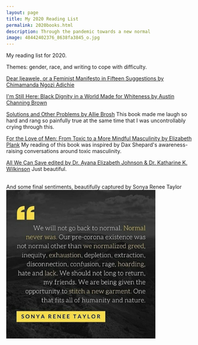 ```yaml
--- 
layout: page
title: My 2020 Reading List
permalink: 2020books.html
description: Through the pandemic towards a new normal
image: 48442402376_8638fa3845_o.jpg
---
```


My reading list for 2020.  

Themes: gender, race, and writing to cope with difficulty. 

[Dear Ijeawele, or a Feminist Manifesto in Fifteen Suggestions by Chimamanda Ngozi Adichie](https://www.chimamanda.com/book/dear-ijeawele-or-a-feminist-manifesto-in-fifteen-suggestions/)  

[I'm Still Here: Black Dignity in a World Made for Whiteness by Austin Channing Brown](http://austinchanning.com/the-book)  

[Solutions and Other Problems by Allie Brosh](http://hyperboleandahalf.blogspot.com/)
This book made me laugh so hard and rang so painfully true at the same time that I was uncontrollably crying through this.  

[For the Love of Men: From Toxic to a More Mindful Masculinity by Elizabeth Plank](http://www.elizabethplank.com/book)
My reading of this book was inspired by Dax Shepard's awareness-raising conversations around toxic masculinity.  

[All We Can Save edited by Dr. Ayana Elizabeth Johnson & Dr. Katharine K. Wilkinson](https://www.allwecansave.earth/)
Just beautiful.  

<br/>
And some final sentiments, beautifully captured by Sonya Renee Taylor <br/>
<img src="../assets/images/sonyareneetaylor.jpg" width="400">
